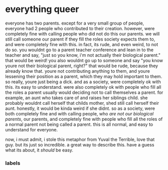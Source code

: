 # everything queer  
everyone has two parents. except for a very small group of people, everyone had 2 people who contributed to their creation. however, were completely fine with calling people who did not do this our parents. we will still call someone our parent if they fill the roles society expects them to, and were completely fine with this. in fact, its rude, and even weird, to not do so. you wouldnt go to a parent teacher conference and lean in to the teacher and say, "just so you know, i'm not actually their biological parent." that would be weird! you also wouldnt go up to someone and say "you know youre not their biological parent, right?" that would be rude, because they already know that. youre not contributing anything to them, and youre lessening their position as a parent, which they may hold important to them. so really, youre just being a dick. and as a society, were completely ok with this. its easy to understand. were also completely ok with people who fill all the roles a parent usually would deciding not to call themselves a parent. for example, an aunt who takes care of and raises her siblings child. she probably wouldnt call herself that childs mother, shed still call herself their aunt. honestly, it would be kinda weird if she didnt. so as a society, were both completely fine and with calling people, who _are not our biological parents_, our parents, and completely fine with people who fill all the roles of a normal parent not being called a parent. this is all normal, and easy to understand for everyone.    

now, i must admit, i stole this metaphor from Yuval the Terrible, love that guy. but its just so incredible. a great way to describe this. have a guess what its about, it _should_ be easy.  
### labels